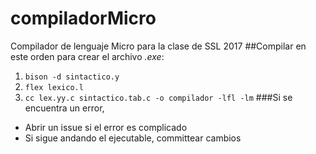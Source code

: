 # compiladorMicro
Compilador de lenguaje Micro para la clase de SSL 2017
##Compilar en este orden para crear el archivo *.exe*:
1. `bison -d sintactico.y`
1. `flex lexico.l`
1. `cc lex.yy.c sintactico.tab.c -o compilador -lfl -lm`
###Si se encuentra un error,
* Abrir un issue si el error es complicado
* Si sigue andando el ejecutable, committear cambios 
